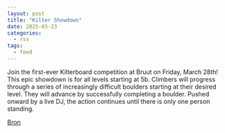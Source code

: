 ```yaml
---
layout: post
title: "Kilter Showdown"
date: 2025-03-23
categories: 
  - rss
tags: 
  - feed
---
```


<p>Join the first-ever Kilterboard competition at Bruut on Friday, March 28th! This epic showdown is for all levels starting at 5b. Climbers will progress through a series of increasingly difficult boulders starting at their desired level. They will advance by successfully completing a boulder. Pushed onward by a live DJ, the action continues until there is only one person standing.</p>
<p><a href="https://www.klimkalender.nl/comp/kilter-showdown/" rel="noopener noreferrer" target="_blank">Bron</a></p>
